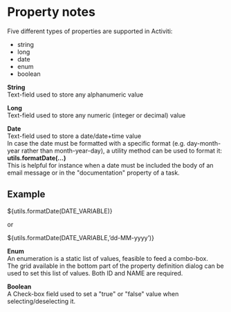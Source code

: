 # Property notes

Five different types of properties are supported in Activiti:

* string
* long
* date
* enum
* boolean

**String**  
Text-field used to store any alphanumeric value

**Long**  
Text-field used to store any numeric \(integer or decimal\) value

**Date**  
Text-field used to store a date/date+time value  
In case the date must be formatted with a specific format \(e.g. day-month-year rather than month-year-day\), a utility method can be used to format it: **utils.formatDate\(…\)**  
This is helpful for instance when a date must be included the body of an email message or in the "documentation" property of a task.

## Example

${utils.formatDate\(DATE\_VARIABLE\)}

or

${utils.formatDate\(DATE\_VARIABLE,’dd-MM-yyyy’\)}

**Enum**  
An enumeration is a static list of values, feasible to feed a combo-box.  
The grid available in the bottom part of the property definition dialog can be used to set this list of values. Both ID and NAME are required.

**Boolean**  
A Check-box field used to set a "true" or "false" value when selecting/deselecting it.

